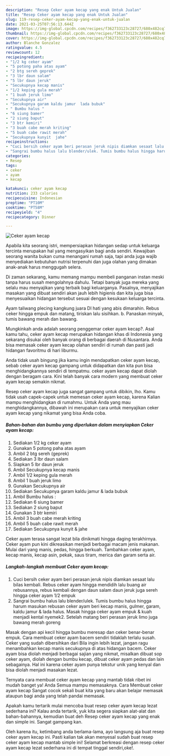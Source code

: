 ```yaml
---
description: "Resep Ceker ayam kecap yang enak Untuk Jualan"
title: "Resep Ceker ayam kecap yang enak Untuk Jualan"
slug: 119-resep-ceker-ayam-kecap-yang-enak-untuk-jualan
date: 2021-03-25T07:56:13.644Z
image: https://img-global.cpcdn.com/recipes/f362733123c28727/680x482cq70/ceker-ayam-kecap-foto-resep-utama.jpg
thumbnail: https://img-global.cpcdn.com/recipes/f362733123c28727/680x482cq70/ceker-ayam-kecap-foto-resep-utama.jpg
cover: https://img-global.cpcdn.com/recipes/f362733123c28727/680x482cq70/ceker-ayam-kecap-foto-resep-utama.jpg
author: Blanche Gonzalez
ratingvalue: 4.5
reviewcount: 12
recipeingredient:
- "1/2 kg ceker ayam"
- "5 potong paha atas ayam"
- "2 btg sereh geprek"
- "3 lbr daun salam"
- "5 lbr daun jeruk"
- "Secukupnya kecap manis"
- "1/2 keping gula merah"
- "1 buah jeruk limo"
- "Secukupnya air"
- "Secukupnya garam kaldu jamur  lada bubuk"
- " Bumbu halus "
- "6 siung bamer"
- "2 siung baput"
- "3 btr kemiri"
- "3 buah cabe merah kriting"
- "5 buah cabe rawit merah"
- "Secukupnya kunyit  jahe"
recipeinstructions:
- "Cuci bersih ceker ayam beri perasan jeruk nipis diamkan sesaat lalu bilas kembali. Rebus ceker ayam hingga mendidih lalu buang air rebusannya, rebus kembali dengan daun salam daun jeruk juga sereh hingga ceker ayam 1/2 empuk"
- "Sangrai bumbu halus lalu blender/ulek. Tumis bumbu halus hingga harum masukan rebusan ceker ayam beri kecap manis, gulmer, garam, kaldu jamur &amp; lada halus. Masak hingga ceker ayam empuk &amp; kuah menjadi kental nyemek2. Setelah matang beri perasan jeruk limo juga bawang merah goreng"
categories:
- Resep
tags:
- ceker
- ayam
- kecap

katakunci: ceker ayam kecap 
nutrition: 233 calories
recipecuisine: Indonesian
preptime: "PT10M"
cooktime: "PT58M"
recipeyield: "4"
recipecategory: Dinner

---
```



![Ceker ayam kecap](https://img-global.cpcdn.com/recipes/f362733123c28727/680x482cq70/ceker-ayam-kecap-foto-resep-utama.jpg)

Apabila kita seorang istri, mempersiapkan hidangan sedap untuk keluarga tercinta merupakan hal yang mengasyikan bagi anda sendiri. Kewajiban seorang  wanita bukan cuma menangani rumah saja, tapi anda juga wajib menyediakan kebutuhan nutrisi terpenuhi dan juga olahan yang dimakan anak-anak harus menggugah selera.

Di zaman  sekarang, kamu memang mampu membeli panganan instan meski tanpa harus susah mengolahnya dahulu. Tetapi banyak juga mereka yang selalu mau menyajikan yang terbaik bagi keluarganya. Pasalnya, menyajikan masakan yang dibuat sendiri akan jauh lebih higienis dan kita juga bisa menyesuaikan hidangan tersebut sesuai dengan kesukaan keluarga tercinta. 

Ayam taliwang plecing kangkung juara DI hati yang abis dimarahin. Rebus ceker hingga empuk dan matang, tiriskan lalu sisihkan. b. Panaskan minyak, tumis bawang merah dan bawang.

Mungkinkah anda adalah seorang penggemar ceker ayam kecap?. Asal kamu tahu, ceker ayam kecap merupakan hidangan khas di Indonesia yang sekarang disukai oleh banyak orang di berbagai daerah di Nusantara. Anda bisa memasak ceker ayam kecap olahan sendiri di rumah dan pasti jadi hidangan favoritmu di hari liburmu.

Anda tidak usah bingung jika kamu ingin mendapatkan ceker ayam kecap, sebab ceker ayam kecap gampang untuk didapatkan dan kita pun bisa menghidangkannya sendiri di tempatmu. ceker ayam kecap dapat diolah dengan beragam cara. Kini telah banyak cara modern yang membuat ceker ayam kecap semakin nikmat.

Resep ceker ayam kecap juga sangat gampang untuk dibikin, lho. Kamu tidak usah capek-capek untuk memesan ceker ayam kecap, karena Kalian mampu menghidangkan di rumahmu. Untuk Anda yang mau menghidangkannya, dibawah ini merupakan cara untuk menyajikan ceker ayam kecap yang nikamat yang bisa Anda coba.

<!--inarticleads1-->

##### Bahan-bahan dan bumbu yang diperlukan dalam menyiapkan Ceker ayam kecap:

1. Sediakan 1/2 kg ceker ayam
1. Gunakan 5 potong paha atas ayam
1. Ambil 2 btg sereh (geprek)
1. Sediakan 3 lbr daun salam
1. Siapkan 5 lbr daun jeruk
1. Ambil Secukupnya kecap manis
1. Ambil 1/2 keping gula merah
1. Ambil 1 buah jeruk limo
1. Gunakan Secukupnya air
1. Sediakan Secukupnya garam kaldu jamur &amp; lada bubuk
1. Ambil  Bumbu halus :
1. Sediakan 6 siung bamer
1. Sediakan 2 siung baput
1. Gunakan 3 btr kemiri
1. Ambil 3 buah cabe merah kriting
1. Ambil 5 buah cabe rawit merah
1. Sediakan Secukupnya kunyit &amp; jahe


Ceker ayam terasa sangat lezat bila dinikmati hingga daging terakhirnya. Ceker ayam pun kini dikreasikan menjadi berbagai macam jenis makanan. Mulai dari yang manis, pedas, hingga berkuah. Tambahkan ceker ayam, kecap manis, kecap asin, pekak, saus tiram, merica dan garam serta air. 

<!--inarticleads2-->

##### Langkah-langkah membuat Ceker ayam kecap:

1. Cuci bersih ceker ayam beri perasan jeruk nipis diamkan sesaat lalu bilas kembali. Rebus ceker ayam hingga mendidih lalu buang air rebusannya, rebus kembali dengan daun salam daun jeruk juga sereh hingga ceker ayam 1/2 empuk
1. Sangrai bumbu halus lalu blender/ulek. Tumis bumbu halus hingga harum masukan rebusan ceker ayam beri kecap manis, gulmer, garam, kaldu jamur &amp; lada halus. Masak hingga ceker ayam empuk &amp; kuah menjadi kental nyemek2. Setelah matang beri perasan jeruk limo juga bawang merah goreng


Masak dengan api kecil hingga bumbu meresap dan ceker benar-benar empuk. Cara membuat ceker ayam bacem sendiri tidaklah terlalu susah. Ceker yang sudah dibersihkan dari Bila ingin lebih lezat, jangan ragu menambahkan kecap manis secukupnya di atas hidangan bacem. Ceker ayam bisa diolah menjadi berbagai sajian yang nikmat, misalkan dibuat sop ceker ayam, diolah dengan bumbu kecap, dibuat ceker ayam pedas dan lain sebagainya. Hal ini karena ceker ayam punya tekstur unik yang kenyal dan bisa diolah menjadi masakan lezat. 

Ternyata cara membuat ceker ayam kecap yang mantab tidak ribet ini mudah banget ya! Anda Semua mampu memasaknya. Cara Membuat ceker ayam kecap Sangat cocok sekali buat kita yang baru akan belajar memasak ataupun bagi anda yang telah pandai memasak.

Apakah kamu tertarik mulai mencoba buat resep ceker ayam kecap lezat sederhana ini? Kalau anda tertarik, yuk kita segera siapkan alat-alat dan bahan-bahannya, kemudian buat deh Resep ceker ayam kecap yang enak dan simple ini. Sangat gampang kan. 

Oleh karena itu, ketimbang anda berlama-lama, ayo langsung aja buat resep ceker ayam kecap ini. Pasti kalian tak akan menyesal sudah buat resep ceker ayam kecap mantab simple ini! Selamat berkreasi dengan resep ceker ayam kecap lezat sederhana ini di tempat tinggal sendiri,oke!.

